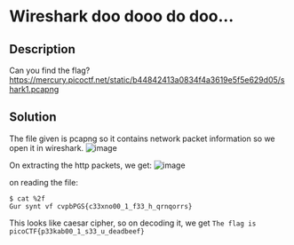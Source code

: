 # Wireshark doo dooo do doo...
## Description
Can you find the flag? https://mercury.picoctf.net/static/b44842413a0834f4a3619e5f5e629d05/shark1.pcapng
## Solution
The file given is pcapng so it contains network packet information so we open it in wireshark.
![image](https://github.com/user-attachments/assets/e6c3ad29-3322-41ba-8190-9f5eb11f8b58)

On extracting the http packets, we get:
![image](https://github.com/user-attachments/assets/5e1da4ec-5e80-41bd-8d59-7d658a41c646)

on reading the file:
```
$ cat %2f       
Gur synt vf cvpbPGS{c33xno00_1_f33_h_qrnqorrs}
```
This looks like caesar cipher, so on decoding it, we get ``The flag is picoCTF{p33kab00_1_s33_u_deadbeef}``
